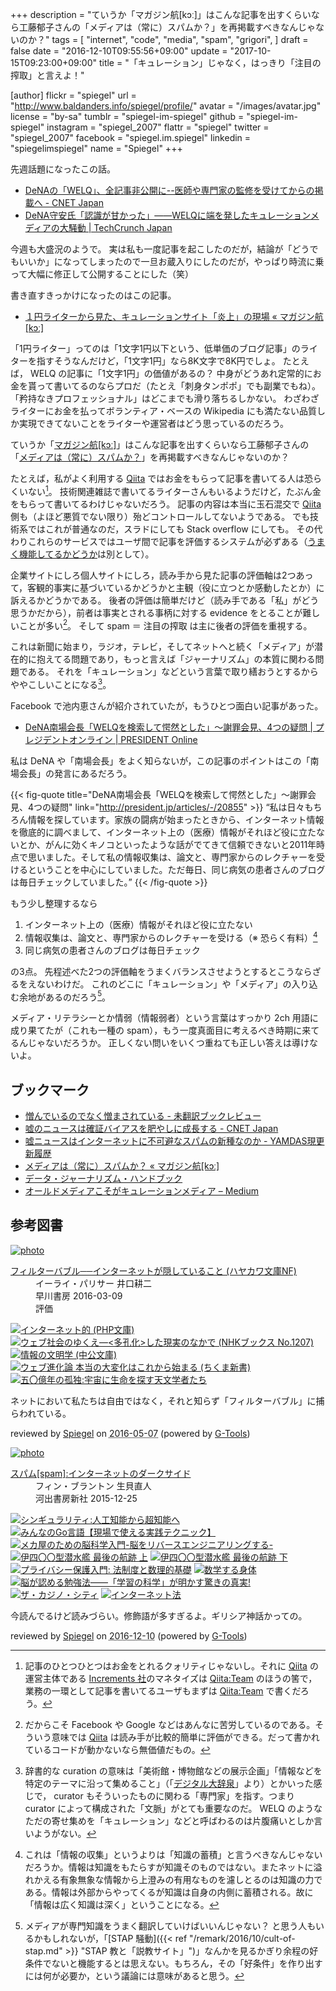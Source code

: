 +++
description = "ていうか「マガジン航[kɔː]」はこんな記事を出すくらいなら工藤郁子さんの「メディアは（常に）スパムか？」を再掲載すべきなんじゃないのか？"
tags = [
  "internet",
  "code",
  "media",
  "spam",
  "grigori",
]
draft = false
date = "2016-12-10T09:55:56+09:00"
update = "2017-10-15T09:23:00+09:00"
title = "「キュレーション」じゃなく，はっきり「注目の搾取」と言えよ！"

[author]
  flickr = "spiegel"
  url = "http://www.baldanders.info/spiegel/profile/"
  avatar = "/images/avatar.jpg"
  license = "by-sa"
  tumblr = "spiegel-im-spiegel"
  github = "spiegel-im-spiegel"
  instagram = "spiegel_2007"
  flattr = "spiegel"
  twitter = "spiegel_2007"
  facebook = "spiegel.im.spiegel"
  linkedin = "spiegelimspiegel"
  name = "Spiegel"
+++

先週話題になったこの話。

- [DeNAの「WELQ」、全記事非公開に--医師や専門家の監修を受けてからの掲載へ - CNET Japan](http://japan.cnet.com/news/service/35092919/)
- [DeNA守安氏「認識が甘かった」——WELQに端を発したキュレーションメディアの大騒動 | TechCrunch Japan](http://jp.techcrunch.com/2016/12/01/dena-moriyashu/)

今週も大盛況のようで。
実は私も一度記事を起こしたのだが，結論が「どうでもいいか」になってしまったので一旦お蔵入りにしたのだが，やっぱり時流に乗って大幅に修正して公開することにした（笑）

書き直すきっかけになったのはこの記事。

- [１円ライターから見た、キュレーションサイト「炎上」の現場 « マガジン航[kɔː]](http://magazine-k.jp/2016/12/08/writing-for-curation-media/)

「1円ライター」ってのは「1文字1円以下という、低単価のブログ記事」のライターを指すそうなんだけど，「1文字1円」なら8K文字で8K円でしょ。
たとえば， WELQ の記事に「1文字1円」の価値があるの？ 中身がどうあれ定常的にお金を貰って書いてるのならプロだ（たとえ「刺身タンポポ」でも副業でもね）。
「矜持なきプロフェッショナル」はどこまでも滑り落ちるしかない。
わざわざライターにお金を払ってボランティア・ベースの Wikipedia にも満たない品質しか実現できてないことをライターや運営者はどう思っているのだろう。

ていうか「[マガジン航[kɔː]](http://magazine-k.jp/)」はこんな記事を出すくらいなら工藤郁子さんの「[メディアは（常に）スパムか？](http://magazine-k.jp/2016/01/25/spam-and-media/ "メディアは（常に）スパムか？ « マガジン航[kɔː]")」を再掲載すべきなんじゃないのか？

たとえば，私がよく利用する [Qiita] ではお金をもらって記事を書いてる人は恐らくいない[^q1]。
技術関連雑誌で書いてるライターさんもいるようだけど，たぶん金をもらって書いてるわけじゃないだろう。
記事の内容は本当に玉石混交で [Qiita] 側も（よほど悪質でない限り）殆どコントロールしてないようである。
でも技術系ではこれが普通なのだ，スラドにしても Stack overflow にしても。
その代わりこれらのサービスではユーザ間で記事を評価するシステムが必ずある（[うまく機能してるかどうか](http://qiita.com/spiegel-im-spiegel/items/5b0360520f85549da67b "「いいね」ボタンを押さないことにしました - Qiita")は別として）。

[^q1]: 記事のひとつひとつはお金をとれるクォリティじゃないし。それに [Qiita] の運営主体である [Increments 社](http://increments.co.jp/)のマネタイズは [Qiita:Team] のほうの筈で，業務の一環として記事を書いてるユーザもまずは [Qiita:Team] で書くだろう。

企業サイトにしろ個人サイトにしろ，読み手から見た記事の評価軸は2つあって，客観的事実に基づいているかどうかと主観（役に立つとか感動したとか）に訴えるかどうかである。
後者の評価は簡単だけど（読み手である「私」がどう思うかだから），前者は事実とされる事柄に対する evidence をとることが難しいことが多い[^q2]。
そして spam ＝ 注目の搾取 は主に後者の評価を重視する。

[^q2]: だからこそ Facebook や Google などはあんなに苦労しているのである。そういう意味では [Qiita] は読み手が比較的簡単に評価ができる。だって書かれているコードが動かないなら無価値だもの。

これは新聞に始まり，ラジオ，テレビ，そしてネットへと続く「メディア」が潜在的に抱えてる問題であり，もっと言えば「ジャーナリズム」の本質に関わる問題である。
それを「キュレーション」などという言葉で取り繕おうとするからややこしいことになる[^c]。

[^c]: 辞書的な curation の意味は「美術館・博物館などの展示企画」「情報などを特定のテーマに沿って集めること」（「[デジタル大辞泉](http://www.daijisen.jp/digital/)」より）とかいった感じで， curator もそういったものに関わる「専門家」を指す。つまり curator によって構成された「文脈」がとても重要なのだ。 WELQ のようなただの寄せ集めを「キュレーション」などと呼ばわるのは片腹痛いとしか言いようがない。

Facebook で池内恵さんが紹介されていたが，もうひとつ面白い記事があった。

- [DeNA南場会長「WELQを検索して愕然とした」～謝罪会見、4つの疑問 | プレジデントオンライン | PRESIDENT Online](http://president.jp/articles/-/20855)

私は DeNA や「南場会長」をよく知らないが，この記事のポイントはこの「南場会長」の発言にあるだろう。

{{< fig-quote title="DeNA南場会長「WELQを検索して愕然とした」～謝罪会見、4つの疑問" link="http://president.jp/articles/-/20855" >}}
<q>私は日々もちろん情報を探しています。家族の闘病が始まったときから、インターネット情報を徹底的に調べまして、インターネット上の（医療）情報がそれほど役に立たないとか、がんに効くキノコといったような話がでてきて信頼できないと2011年時点で思いました。そして私の情報収集は、論文と、専門家からのレクチャーを受けるということを中心にしていました。ただ毎日、同じ病気の患者さんのブログは毎日チェックしていました。</q>
{{< /fig-quote >}}

もう少し整理するなら

1. インターネット上の（医療）情報がそれほど役に立たない
2. 情報収集は、論文と、専門家からのレクチャーを受ける（※ 恐らく有料）[^k]
3. 同じ病気の患者さんのブログは毎日チェック

[^k]: これは「情報の収集」というよりは「知識の蓄積」と言うべきなんじゃないだろうか。情報は知識をもたらすが知識そのものではない。またネットに溢れかえる有象無象な情報から上澄みの有用なものを濾しとるのは知識の力である。情報は外部からやってくるが知識は自身の内側に蓄積される。故に「情報は広く知識は深く」ということになる。

の3点。
先程述べた2つの評価軸をうまくバランスさせようとするとこうならざるをえないわけだ。
これのどこに「キュレーション」や「メディア」の入り込む余地があるのだろう[^j]。

[^j]: メディアが専門知識をうまく翻訳していけばいいんじゃない？ と思う人もいるかもしれないが，「[STAP 騒動]({{< ref "/remark/2016/10/cult-of-stap.md" >}} "STAP 教と「説教サイト」")」なんかを見るかぎり余程の好条件でないと機能するとは思えない。もちろん，その「好条件」を作り出すには何が必要か，という議論には意味があると思う。

メディア・リテラシーとか情弱（情報弱者）という言葉はすっかり 2ch 用語に成り果てたが（これも一種の spam），もう一度真面目に考えるべき時期に来てるんじゃないだろうか。
正しくない問いをいくつ重ねても正しい答えは導けないよ。

## ブックマーク

- [憎んでいるのでなく憎まされている - 未翻訳ブックレビュー](http://kaseinoji.hatenablog.com/entry/attention-merchants)
- [嘘のニュースは確証バイアスを肥やしに成長する - CNET Japan](http://japan.cnet.com/news/commentary/35093128/)
- [嘘ニュースはインターネットに不可避なスパムの新種なのか - YAMDAS現更新履歴](http://d.hatena.ne.jp/yomoyomo/20161123/fakenewsspam)
- [メディアは（常に）スパムか？ « マガジン航[kɔː]](http://magazine-k.jp/2016/01/25/spam-and-media/)
- [データ・ジャーナリズム・ハンドブック](http://datajournalismjp.github.io/handbook/)
- [オールドメディアこそがキュレーションメディア – Medium](https://medium.com/@spiegel/-c343d95768a2)

[Qiita]: http://qiita.com/
[Qiita:Team]: https://teams.qiita.com/ "Qiita:Team - みんなが手軽に書ける情報共有ツール"

## 参考図書

<div class="hreview" ><a class="item url" href="http://www.amazon.co.jp/exec/obidos/ASIN/4150504598/baldandersinf-22/"><img src="http://ecx.images-amazon.com/images/I/41UdjkE4OpL._SL160_.jpg" alt="photo" class="photo"  /></a><dl ><dt class="fn"><a class="item url" href="http://www.amazon.co.jp/exec/obidos/ASIN/4150504598/baldandersinf-22/">フィルターバブル──インターネットが隠していること (ハヤカワ文庫NF)</a></dt><dd>イーライ・パリサー 井口耕二 </dd><dd>早川書房 2016-03-09</dd><dd>評価<abbr class="rating" title="4"><img src="http://g-images.amazon.com/images/G/01/detail/stars-4-0.gif" alt="" /></abbr> </dd></dl><p class="similar"><a href="http://www.amazon.co.jp/exec/obidos/ASIN/4569762468/baldandersinf-22/" target="_top"><img src="http://images.amazon.com/images/P/4569762468.09._SCTHUMBZZZ_.jpg"  alt="インターネット的 (PHP文庫)"  /></a> <a href="http://www.amazon.co.jp/exec/obidos/ASIN/4140912073/baldandersinf-22/" target="_top"><img src="http://images.amazon.com/images/P/4140912073.09._SCTHUMBZZZ_.jpg"  alt="ウェブ社会のゆくえ―<多孔化>した現実のなかで (NHKブックス No.1207)"  /></a> <a href="http://www.amazon.co.jp/exec/obidos/ASIN/4122033985/baldandersinf-22/" target="_top"><img src="http://images.amazon.com/images/P/4122033985.09._SCTHUMBZZZ_.jpg"  alt="情報の文明学 (中公文庫)"  /></a> <a href="http://www.amazon.co.jp/exec/obidos/ASIN/4480062858/baldandersinf-22/" target="_top"><img src="http://images.amazon.com/images/P/4480062858.09._SCTHUMBZZZ_.jpg"  alt="ウェブ進化論 本当の大変化はこれから始まる (ちくま新書)"  /></a> <a href="http://www.amazon.co.jp/exec/obidos/ASIN/4152096098/baldandersinf-22/" target="_top"><img src="http://images.amazon.com/images/P/4152096098.09._SCTHUMBZZZ_.jpg"  alt="五〇億年の孤独:宇宙に生命を探す天文学者たち"  /></a> </p>
<p class="description">ネットにおいて私たちは自由ではなく，それと知らず「フィルターバブル」に捕らわれている。</p>
<p class="gtools" >reviewed by <a href='#maker' class='reviewer'>Spiegel</a> on <abbr class="dtreviewed" title="2016-05-07">2016-05-07</abbr> (powered by <a href="http://www.goodpic.com/mt/aws/index.html" >G-Tools</a>)</p>
</div>

<div class="hreview" ><a class="item url" href="http://www.amazon.co.jp/exec/obidos/ASIN/430924744X/baldandersinf-22/"><img src="http://ecx.images-amazon.com/images/I/51KtN0YwWcL._SL160_.jpg" alt="photo" class="photo"  /></a><dl ><dt class="fn"><a class="item url" href="http://www.amazon.co.jp/exec/obidos/ASIN/430924744X/baldandersinf-22/">スパム[spam]:インターネットのダークサイド</a></dt><dd>フィン・ブラントン 生貝直人 </dd><dd>河出書房新社 2015-12-25</dd></dl><p class="similar"><a href="http://www.amazon.co.jp/exec/obidos/ASIN/475710362X/baldandersinf-22/" target="_top"><img src="http://images.amazon.com/images/P/475710362X.09._SCTHUMBZZZ_.jpg"  alt="シンギュラリティ:人工知能から超知能へ"  /></a> <a href="http://www.amazon.co.jp/exec/obidos/ASIN/477418392X/baldandersinf-22/" target="_top"><img src="http://images.amazon.com/images/P/477418392X.09._SCTHUMBZZZ_.jpg"  alt="みんなのGo言語【現場で使える実践テクニック】"  /></a> <a href="http://www.amazon.co.jp/exec/obidos/ASIN/4526075361/baldandersinf-22/" target="_top"><img src="http://images.amazon.com/images/P/4526075361.09._SCTHUMBZZZ_.jpg"  alt="メカ屋のための脳科学入門-脳をリバースエンジニアリングする-"  /></a> <a href="http://www.amazon.co.jp/exec/obidos/ASIN/479422141X/baldandersinf-22/" target="_top"><img src="http://images.amazon.com/images/P/479422141X.09._SCTHUMBZZZ_.jpg"  alt="伊四〇〇型潜水艦 最後の航跡 上"  /></a> <a href="http://www.amazon.co.jp/exec/obidos/ASIN/4794221428/baldandersinf-22/" target="_top"><img src="http://images.amazon.com/images/P/4794221428.09._SCTHUMBZZZ_.jpg"  alt="伊四〇〇型潜水艦 最後の航跡 下"  /></a> <a href="http://www.amazon.co.jp/exec/obidos/ASIN/4326403152/baldandersinf-22/" target="_top"><img src="http://images.amazon.com/images/P/4326403152.09._SCTHUMBZZZ_.jpg"  alt="プライバシー保護入門: 法制度と数理的基礎"  /></a> <a href="http://www.amazon.co.jp/exec/obidos/ASIN/4103396512/baldandersinf-22/" target="_top"><img src="http://images.amazon.com/images/P/4103396512.09._SCTHUMBZZZ_.jpg"  alt="数学する身体"  /></a> <a href="http://www.amazon.co.jp/exec/obidos/ASIN/447802183X/baldandersinf-22/" target="_top"><img src="http://images.amazon.com/images/P/447802183X.09._SCTHUMBZZZ_.jpg"  alt="脳が認める勉強法――「学習の科学」が明かす驚きの真実!"  /></a> <a href="http://www.amazon.co.jp/exec/obidos/ASIN/4822250652/baldandersinf-22/" target="_top"><img src="http://images.amazon.com/images/P/4822250652.09._SCTHUMBZZZ_.jpg"  alt="ザ・カジノ・シティ"  /></a> <a href="http://www.amazon.co.jp/exec/obidos/ASIN/464112583X/baldandersinf-22/" target="_top"><img src="http://images.amazon.com/images/P/464112583X.09._SCTHUMBZZZ_.jpg"  alt="インターネット法"  /></a> </p>
<p class="description">今読んでるけど読みづらい。修飾語が多すぎるよ。ギリシア神話かっての。</p>
<p class="gtools" >reviewed by <a href='#maker' class='reviewer'>Spiegel</a> on <abbr class="dtreviewed" title="2016-12-10">2016-12-10</abbr> (powered by <a href="http://www.goodpic.com/mt/aws/index.html" >G-Tools</a>)</p>
</div>
